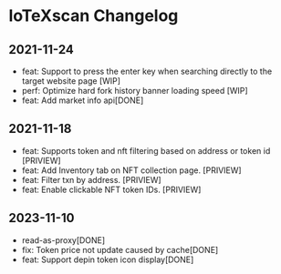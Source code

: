 # IoTeXscan Changelog

## 2021-11-24
- feat: Support to press the enter key when searching directly to the target website page [WIP]
- perf: Optimize hard fork history banner loading speed [WIP]
- feat: Add market info api[DONE]

## 2021-11-18
- feat: Supports token and nft filtering based on address or token id [PRIVIEW]
- feat: Add Inventory tab on NFT collection page. [PRIVIEW]
- feat: Filter txn by address. [PRIVIEW]
- feat: Enable clickable NFT token IDs. [PRIVIEW]
## 2023-11-10
- read-as-proxy[DONE]
- fix: Token price not update caused by cache[DONE]
- feat: Support depin token icon display[DONE]